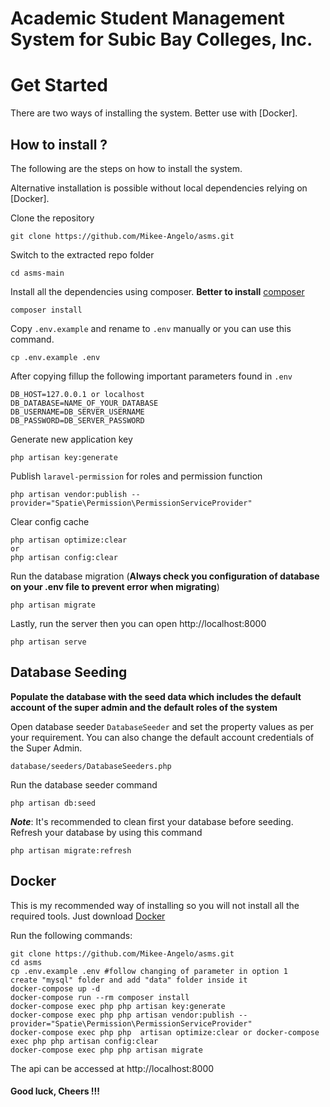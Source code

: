 # Academic Student Management System for Subic Bay Colleges, Inc.

# Get Started 
There are two ways of installing the system. Better use with [Docker].

## How to install ?
The following are the steps on how to install the system.

Alternative installation is possible without local dependencies relying on [Docker].

Clone the repository
```
git clone https://github.com/Mikee-Angelo/asms.git
```

Switch to the extracted repo folder
```
cd asms-main
```

Install all the dependencies using composer. __Better to install__ [composer](https://getcomposer.org/download/)
```
composer install
```

Copy `.env.example` and rename to `.env` manually or you can use this command.
```
cp .env.example .env
```

After copying fillup the following important parameters found in `.env`
```
DB_HOST=127.0.0.1 or localhost
DB_DATABASE=NAME_OF_YOUR_DATABASE
DB_USERNAME=DB_SERVER_USERNAME
DB_PASSWORD=DB_SERVER_PASSWORD
```

Generate new application key 
```
php artisan key:generate
```

Publish `laravel-permission` for roles and permission function 
```
php artisan vendor:publish --provider="Spatie\Permission\PermissionServiceProvider"
```

Clear config cache 
```
php artisan optimize:clear
or 
php artisan config:clear
```

Run the database migration (__Always check you configuration of database on your .env file to prevent error when migrating__)
```
php artisan migrate
```

Lastly, run the server then you can open http://localhost:8000
```
php artisan serve
```

## Database Seeding
__Populate the database with the seed data which includes the default account of the super admin and the default roles of the system__

Open database seeder `DatabaseSeeder` and set the property values as per your requirement. You can also change the default account credentials of the Super Admin.
```
database/seeders/DatabaseSeeders.php
```

Run the database seeder command
```
php artisan db:seed
```

__*Note*__: It's recommended to clean first your database before seeding. Refresh your database by using this command
```
php artisan migrate:refresh
```

## Docker
This is my recommended way of installing so you will not install all the required tools. Just download [Docker](https://www.docker.com/products/docker-desktop)

Run the following commands: 
```
git clone https://github.com/Mikee-Angelo/asms.git
cd asms
cp .env.example .env #follow changing of parameter in option 1
create "mysql" folder and add "data" folder inside it
docker-compose up -d
docker-compose run --rm composer install
docker-compose exec php php artisan key:generate
docker-compose exec php php artisan vendor:publish --provider="Spatie\Permission\PermissionServiceProvider"
docker-compose exec php php  artisan optimize:clear or docker-compose exec php php artisan config:clear
docker-compose exec php php artisan migrate
```
The api can be accessed at http://localhost:8000

#### Good luck, Cheers !!!
